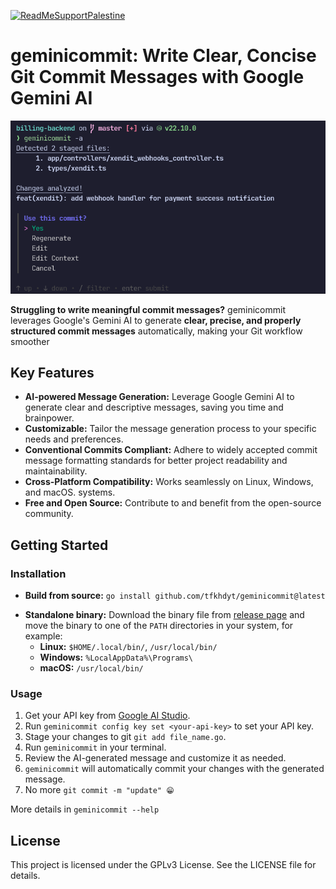 [![ReadMeSupportPalestine](https://raw.githubusercontent.com/Safouene1/support-palestine-banner/master/banner-project.svg)](https://github.com/Safouene1/support-palestine-banner)

# geminicommit: Write Clear, Concise Git Commit Messages with Google Gemini AI

![Preview](./assets/Screenshot_20241112_103154.png)

**Struggling to write meaningful commit messages?** geminicommit leverages Google's Gemini AI to generate **clear, precise, and properly structured commit messages** automatically, making your Git workflow smoother

## Key Features

- **AI-powered Message Generation:** Leverage Google Gemini AI to generate clear
  and descriptive messages, saving you time and brainpower.
- **Customizable:** Tailor the message generation process to your specific needs
  and preferences.
- **Conventional Commits Compliant:** Adhere to widely accepted commit message
  formatting standards for better project readability and maintainability.
- **Cross-Platform Compatibility:** Works seamlessly on Linux, Windows, and macOS.
  systems.
- **Free and Open Source:** Contribute to and benefit from the open-source community.

## Getting Started

### Installation

- **Build from source:** `go install github.com/tfkhdyt/geminicommit@latest`
<!-- - **Arch Linux (AUR):** `yay -S geminicommit-bin` -->
- **Standalone binary:** Download the binary file from
  [release page](https://github.com/tfkhdyt/geminicommit/releases) and move the
  binary to one of the `PATH` directories in your system, for example:
  - **Linux:** `$HOME/.local/bin/`, `/usr/local/bin/`
  - **Windows:** `%LocalAppData%\Programs\`
  - **macOS:** `/usr/local/bin/`

### Usage

1. Get your API key from [Google AI Studio](https://aistudio.google.com/app/apikey).
1. Run `geminicommit config key set <your-api-key>` to set your API key.
1. Stage your changes to git `git add file_name.go`.
1. Run `geminicommit` in your terminal.
1. Review the AI-generated message and customize it as needed.
1. `geminicommit` will automatically commit your changes with the generated
   message.
1. No more `git commit -m "update" 😁`

More details in `geminicommit --help`

## License

This project is licensed under the GPLv3 License. See the LICENSE file for details.
